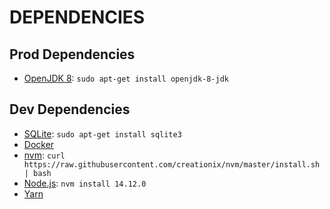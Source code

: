 # DEPENDENCIES

## Prod Dependencies

- [OpenJDK 8](https://openjdk.java.net/install/): `sudo apt-get install openjdk-8-jdk`

## Dev Dependencies

- [SQLite](https://www.sqlite.org/index.html): `sudo apt-get install sqlite3`
- [Docker](https://docs.docker.com/engine/install/ubuntu/)
- [nvm](): `curl https://raw.githubusercontent.com/creationix/nvm/master/install.sh | bash`
- [Node.js](https://nodejs.org/en/): `nvm install 14.12.0`
- [Yarn](https://classic.yarnpkg.com/en/docs/install/#debian-stable)
